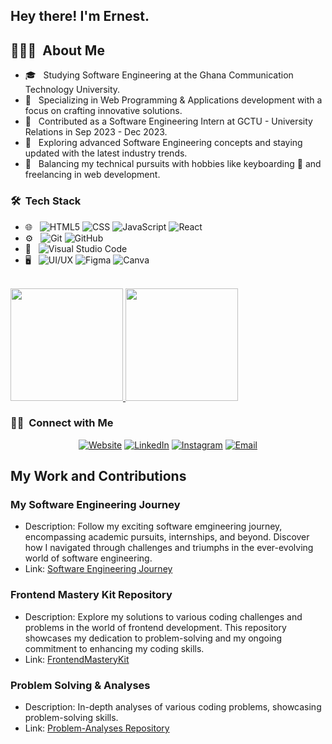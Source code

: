 <h2>Hey there! I'm Ernest.</h2>

## 👨🏻‍💻 &nbsp;About Me

- 🎓 &nbsp; Studying Software Engineering at the Ghana Communication Technology University.
- 📱 &nbsp; Specializing in Web Programming & Applications development with a focus on crafting innovative solutions.
- 💼 &nbsp; Contributed as a Software Engineering Intern at GCTU - University Relations in Sep 2023 - Dec 2023.
- 🌱 &nbsp; Exploring advanced Software Engineering concepts and staying updated with the latest industry trends.
- 🔧 &nbsp; Balancing my technical pursuits with hobbies like keyboarding 🎹 and freelancing in web development.

<h3> 🛠 &nbsp;Tech Stack</h3>

- 🌐 &nbsp;
  ![HTML5](https://img.shields.io/badge/-HTML5-333333?style=flat&logo=HTML5)
  ![CSS](https://img.shields.io/badge/-CSS-333333?style=flat&logo=CSS3&logoColor=1572B6)
  ![JavaScript](https://img.shields.io/badge/-JavaScript-333333?style=flat&logo=javascript)
  ![React](https://img.shields.io/badge/-React-333333?style=flat&logo=react)
- ⚙️ &nbsp;
  ![Git](https://img.shields.io/badge/-Git-333333?style=flat&logo=git)
  ![GitHub](https://img.shields.io/badge/-GitHub-333333?style=flat&logo=github)
- 🔧 &nbsp;
  ![Visual Studio Code](https://img.shields.io/badge/-Visual%20Studio%20Code-333333?style=flat&logo=visual-studio-code&logoColor=007ACC)
- 🖥 &nbsp;
  ![UI/UX](https://img.shields.io/badge/-UI/UX-4A90E2?style=flat&logo=ui&logoColor=white)
  ![Figma](https://img.shields.io/badge/-Figma-F24E1E?style=flat&logo=figma&logoColor=white)
  ![Canva](https://img.shields.io/badge/-Canva-00C4CC?style=flat&logo=canva&logoColor=white)

<br/>
 
<a href="https://github.com/Ernest-Yoyowah">
  <img height="180em" src="https://github-readme-stats.vercel.app/api?username=Ernest-Yoyowah&theme=buefy&show_icons=true" />
  <img height="180em" src="https://github-readme-stats.vercel.app/api/top-langs/?username=Ernest-Yoyowah&theme=buefy&layout=compact" />
</a>

<br/>

<h3> 🤝🏻 &nbsp;Connect with Me </h3>

<p align="center">
  <a href="https://ernestyoyowah.netlify.app/"><img alt="Website" src="https://img.shields.io/badge/Website-https://ernestyoyowah.netlify.app-blue?style=flat-square&logo=google-chrome"></a>
<a href="https://www.linkedin.com/in/Ernest-Yoyowah/"><img alt="LinkedIn" src="https://img.shields.io/badge/LinkedIn-Ernest%20Yoyowah-blue?style=flat-square&logo=linkedin"></a>
<a href="https://www.instagram.com/ernest_yoyowah_jnr/"><img alt="Instagram" src="https://img.shields.io/badge/Instagram-ernest_yoyowah_jnr_-blue?style=flat-square&logo=instagram"></a>
<a href="mailto:ernestniiyoyowah@gmail.com"><img alt="Email" src="https://img.shields.io/badge/Email-ernestniiyoyowah@gmail.com-blue?style=flat-square&logo=gmail"></a>
</p>

## My Work and Contributions

### My Software Engineering Journey
- Description: Follow my exciting software emgineering journey, encompassing academic pursuits, internships, and beyond. Discover how I navigated through challenges and triumphs in the ever-evolving world of software engineering.
- Link: [Software Engineering Journey](https://github.com/Ernest-Yoyowah/software-engineering-journey)


### Frontend Mastery Kit Repository

- Description: Explore my solutions to various coding challenges and problems in the world of frontend development. This repository showcases my dedication to problem-solving and my ongoing commitment to enhancing my coding skills.
- Link: [FrontendMasteryKit](https://github.com/Ernest-Yoyowah/FrontendMasteryKit)

### Problem Solving & Analyses
- Description: In-depth analyses of various coding problems, showcasing problem-solving skills.
- Link: [Problem-Analyses Repository](https://github.com/Ernest-Yoyowah/Problem-Analyses)
  
